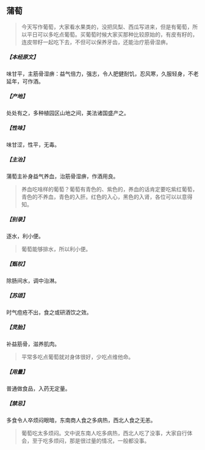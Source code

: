 ## 蒲萄

> 今天写作葡萄，大家看水果类的，没把凤梨、西瓜写进来，但是有葡萄，所以平日可以多吃点葡萄。买葡萄时候大家买那种比较原始的，有皮有籽的，连皮带籽一起吃下去，不但可以保养牙齿，还能治疗筋骨湿痹。

##### 【本经原文】
味甘平，主筋骨湿痹：益气倍力，强志，令人肥健耐饥，忍风寒，久服轻身，不老延年，可作酒。
##### 【产地】
处处有之，多种植园区山地之间，美法诸国盛产之。
##### 【性味】
味甘涩，性平，无毒。
##### 【主治】
蒲萄主补身益气养血，治筋骨湿痹，作酒用良。

> 养血吃啥样的葡萄？葡萄有青色的、紫色的，养血的话肯定要吃紫红葡萄，青色的不养血，青色的入肝。红色的入心，黑色的入肾，各位可以以意得知。

##### 【别录】
逐水，利小便。

> 葡萄能够排水，所以利小便。

##### 【甄权】
除肠间水，调中治淋。
##### 【苏颂】
时气痘疮不出，食之或研酒饮之效。
##### 【灵胎】
补益筋骨，滋养肌肉。

> 平常多吃点葡萄就对身体很好，少吃点维他命。

##### 【用量】
普通做食品，入药无定量。
##### 【禁忌】
多食令人卒烦闷眼暗，东南商人食之多病热，西北人食之无恙。

> 葡萄吃太多烦闷。文中说东南人吃多病热，西北人吃了没事，大家自行体会，至于吃多烦闷，那是很过量的情况，一般都没事。